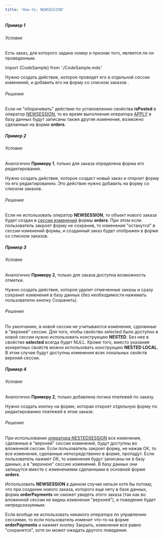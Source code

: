 ```yaml
---
title: 'How-to: NEWSESSION'
---
```


##### Пример 1

###### Условие

Есть заказ, для которого задана номер и признак того, является ли он проведенным.

import {CodeSample} from './CodeSample.mdx'

<CodeSample url="https://ru-documentation.lsfusion.org/sample?file=UseCaseNewSession&block=sample1"/>

Нужно создать действие, которое проведет его в отдельной сессии изменений, и добавить его на форму со списком заказов .

###### Решение

<CodeSample url="https://ru-documentation.lsfusion.org/sample?file=UseCaseNewSession&block=solution1"/>

Если не "оборачивать" действие по установлению свойства **isPosted** в оператор [NEWSESSION](Оператор_NEWSESSION.md), то во время выполнения оператора [APPLY](Оператор_APPLY.md) в базу данных будут записаны также другие изменения, возможно сделанные на форме **orders**.

##### Пример 2

###### Условие

Аналогично **Примеру 1**, только для заказа определена форма его редактирования.

<CodeSample url="https://ru-documentation.lsfusion.org/sample?file=UseCaseNewSession&block=sample2"/>

Нужно создать действие, которое создаст новый заказ и откроет форму по его редактированию. Это действие нужно добавить на форму со списком заказов.

###### Решение

<CodeSample url="https://ru-documentation.lsfusion.org/sample?file=UseCaseNewSession&block=solution2"/>

Если не использовать оператор **NEWSESSION**, то объект нового заказа будет создан в [сессии изменений](Сессии_изменений.md) формы **orders**. При этом если пользователь закроет форму не сохранив, то изменения "останутся" в сессии изменений формы, и созданный заказ будет отображен в форме со списком заказов.

##### Пример 3

###### Условие

Аналогично **Примеру 2**, только для заказа доступна возможность отметки.

<CodeSample url="https://ru-documentation.lsfusion.org/sample?file=UseCaseNewSession&block=sample3"/>

Нужно создать действие, которое удалит отмеченные заказы и сразу сохранит изменения в базу данных (без необходимости нажимать пользователю кнопку Сохранить).

###### Решение

<CodeSample url="https://ru-documentation.lsfusion.org/sample?file=UseCaseNewSession&block=solution3"/>

По умолчанию, в новой сессии не учитываются изменения, сделанные в "верхней" сессии. Для того, чтобы свойство selected было доступно в новой сессии нужно использовать конструкцию **NESTED**. Без нее в свойстве **selected** всегда будет NULL. Кроме того, вместо указания конкретных свойств можно использовать конструкцию **NESTED LOCAL**. В этом случае будут доступны изменения всех локальных свойств верхней сессии.

##### Пример 4

###### Условие

Аналогично **Примеру 2**, только добавлена логика платежей по заказу.

<CodeSample url="https://ru-documentation.lsfusion.org/sample?file=UseCaseNewSession&block=sample4"/>

Нужно создать кнопку на форме, которая откроет отдельную форму по редактированию платежей в этом заказе.

###### Решение

<CodeSample url="https://ru-documentation.lsfusion.org/sample?file=UseCaseNewSession&block=solution4"/>

При использовании [оператора NESTEDSESSION](Оператор_NESTEDSESSION.md) все изменения, сделанные в "верхней" сессии изменений, будут доступны во вложенной сессии. Если пользователь закроет форму, не нажав ОК, то все изменения, сделанные непосредственно в форме, пропадут. Если пользователь нажмет ОК, то изменения будут записаны не в базу данных, а в "верхнюю" сессию изменений. В базу данных они запишутся вместе с изменениями сделанными в основной форме **orders**.

Использовать **NEWSESSION** в данном случае нельзя хотя бы потому, что при создании нового заказа, которого еще нету в базе данных, форма **orderPayments** не сможет увидеть этого заказа (так как во вложенной сессии не видны изменения "верхней"), и поведение будет непредсказуемым.

Если вообще не использовать никакого оператора по управлению сессиями, то если пользователь изменит что-то на форме **orderPayments** и нажмет кнопку Закрыть, изменения все равно "сохранятся", хотя он может ожидать другого поведения.
